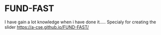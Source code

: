 # FUND-FAST

I have gain a lot knowledge when i have done it.....
Specialy for creating the slider 
https://a-cse.github.io/FUND-FAST/
